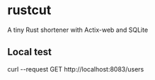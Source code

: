# rustcut
A tiny Rust shortener with Actix-web and SQLite


## Local test
curl --request GET http://localhost:8083/users
